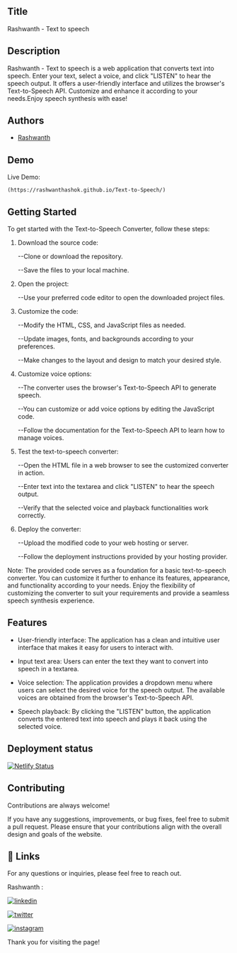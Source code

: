 
## Title

Rashwanth - Text to speech
## Description 

Rashwanth - Text to speech is a web application that converts text into speech. Enter your text, select a voice, and click "LISTEN" to hear the speech output. It offers a user-friendly interface and utilizes the browser's Text-to-Speech API. Customize and enhance it according to your needs.Enjoy speech synthesis with ease!




## Authors

- [Rashwanth](https://github.com/rashwanthashok) 


## Demo

Live Demo:

    (https://rashwanthashok.github.io/Text-to-Speech/)
## Getting Started

To get started with the Text-to-Speech Converter, follow these steps:

1. Download the source code:

    
    --Clone or download the repository.
    
    --Save the files to your local machine.

2. Open the project:

    
    --Use your preferred code editor to open the downloaded project files.

3. Customize the code:

    
    --Modify the HTML, CSS, and JavaScript files as needed.
    
    --Update images, fonts, and backgrounds according to your preferences.
    
    --Make changes to the layout and design to match your desired style.

4. Customize voice options:

    
    --The converter uses the browser's Text-to-Speech API to generate speech.
    
    --You can customize or add voice options by editing the JavaScript code.
    
    --Follow the documentation for the Text-to-Speech API to learn how to manage voices.

5. Test the text-to-speech converter:

    
    --Open the HTML file in a web browser to see the customized converter in action.
    
    --Enter text into the textarea and click "LISTEN" to hear the speech output.
    
    --Verify that the selected voice and playback functionalities work correctly.

6. Deploy the converter:

    
    --Upload the modified code to your web hosting or server.
    
    --Follow the deployment instructions provided by your hosting provider.

Note: The provided code serves as a foundation for a basic text-to-speech converter. You can customize it further to enhance its features, appearance, and functionality according to your needs. Enjoy the flexibility of customizing the converter to suit your requirements and provide a seamless speech synthesis experience.
## Features


- User-friendly interface: The application has a clean and intuitive user interface that makes it easy for users to interact with.

- Input text area: Users can enter the text they want to convert into speech in a textarea.

- Voice selection: The application provides a dropdown menu where users can select the desired voice for the speech output. The available voices are obtained from the browser's Text-to-Speech API.

- Speech playback: By clicking the "LISTEN" button, the application converts the entered text into speech and plays it back using the selected voice.


## Deployment status
[![Netlify Status](https://api.netlify.com/api/v1/badges/266c43c8-48b1-48d3-a75e-7c0b9cc795f0/deploy-status)](https://app.netlify.com/sites/jsprojects20-text-to-speech/deploys)


## Contributing

Contributions are always welcome!

If you have any suggestions, improvements, or bug fixes, feel free to submit a pull request. Please ensure that your contributions align with the overall design and goals of the website. 


## 🔗 Links

For any questions or inquiries, please feel free to reach out. 

Rashwanth :

[![linkedin](https://img.shields.io/badge/linkedin-0A66C2?style=for-the-badge&logo=linkedin&logoColor=white)](www.linkedin.com/in/rashwanth-ashok)


[![twitter](https://img.shields.io/badge/twitter-1DA1F2?style=for-the-badge&logo=twitter&logoColor=white)](https://twitter.com/AshokRashwanth)

[![instagram](https://img.shields.io/badge/instagram-E4405F?style=for-the-badge&logo=instagram&logoColor=white)](https://www.instagram.com/rashwanthashok/)

Thank you for visiting the page!
